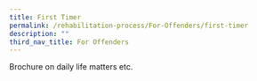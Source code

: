 ```yaml
---
title: First Timer
permalink: /rehabilitation-process/For-Offenders/first-timer
description: ""
third_nav_title: For Offenders
---
```

Brochure on daily life matters etc.